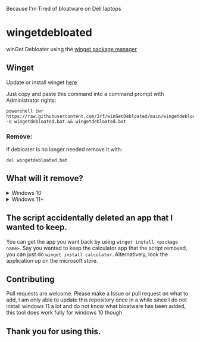 
               

Because I'm Tired of bloatware on Dell laptops 
# wingetdebloated

winGet Debloater using the [winget package manager](https://github.com/microsoft/winget-cli)

## Winget
Update or install winget [here](https://www.microsoft.com/p/app-installer/9nblggh4nns1)

Just copy and paste this command into a command prompt with Administrator rights:

    powershell iwr https://raw.githubusercontent.com/2rf/winGetDebloated/main/wingetdebloated.bat -o wingetdebloated.bat && wingetdebloated.bat

### Remove:
If debloater is no longer needed remove it with:
    
    del wingetdebloated.bat
    
## What will it remove?

<details>
  <summary>Windows 10</summary>

```
Edge (Will ask first)
Camera App (Will ask first)
Snipping Tool (Will ask first)
Skype
Microsoft Teams
Xbox Applications
Groove-Music
Feedback-Hub
Microsoft Tips
3D-Viewer
Paint-3D
Weather
Mail and Calendar
Your Phone
Contacts App
Microsoft Pay
Microsoft Maps
Office
OneNote
Windows Sound Recorder
Movies & TV App
Mixed Reality-Portal
Sticky Notes
Get Help
OneDrive
Microsoft Solitaire Collection
Calculator
Microsoft Edge WebView2 Runtime
```

</details>

<details>
<summary>Windows 11+</summary>


All of the Windows 10 Applications and:

```
Microsoft To do
Power Automate
Microsoft News
Disney+
Microsoft Family 
Quick Assist
Clipchamp
...
```
</details>

## The script accidentally deleted an app that I wanted to keep.

You can get the app you want back by using `winget install <package name>`. Say you wanted to keep the calculator app that the script removed, you can just do `winget install calculator`. Alternatively, look the application up on the microsoft store.

## Contributing
Pull requests are welcome. Please make a Issue or pull request on what to add, I am only able to update this repository once in a while since I do not install windows 11 a lot and do not know what bloatware has been added, this tool does work fully for windows 10 though

## Thank you for using this.
